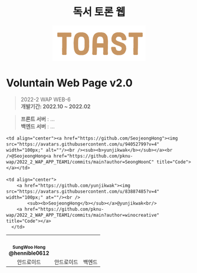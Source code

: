 
<h1 align="center"> 독서 토론 웹 </h1>
<p align="center">
	    <img src="./Toast_logo.png"/ width="50%">
</p>	   

# Voluntain Web Page v2.0
> 2022-2 WAP WEB-6 <br/> **개발기간: 2022.10 ~ 2022.02**

> **프론트 서버** : ...<br/>
> **백엔드 서버** : ...<br/>
<!-- prettier-ignore-start -->
<!-- markdownlint-disable -->

<table>
  <tr>
    <td align="center"><a href="https://github.com/hennible0612"><img src="https://avatars.githubusercontent.com/u/48763809?v=4" width="100px;" alt=""/><br />
	    <sub><b>SungWoo Hong</sub></a><br />@hennible0612<a href="https://github.com/pknu-wap/2022_2_WAP_APP_TEAM1/commits/main?author=jeongjaino" title="Code"></a></td>
    
    <td align="center"><a href="https://github.com/SeojeongHong"><img src="https://avatars.githubusercontent.com/u/94052799?v=4" width="100px;" alt=""/><br /><sub><b>yunjikwak</b></sub></a><br />@SeojeongHong<a href="https://github.com/pknu-wap/2022_2_WAP_APP_TEAM1/commits/main?author=SeongHoonC" title="Code"></a></td>
    
    <td align="center">
	    <a href="https://github.com/yunjikwak"><img src="https://avatars.githubusercontent.com/u/83887485?v=4" width="100px;" at=""/><br />
		    <sub><b>SeojeongHong</b></sub></a>@yunjikwak<br/>
	    <a href="https://github.com/pknu-wap/2022_2_WAP_APP_TEAM1/commits/main?author=winocreative" title="Code"></a>
	  </td>

    
  </tr>
    <tr>
    <td align="center">안드로이드</td>
    <td align="center">안드로이드</td>
    <td align="center">백엔드</td>

  </tr>
  
</table>
<!-- markdownlint-restore -->
<!-- prettier-ignore-end -->
